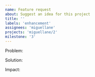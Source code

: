 ```yaml
---
name: Feature request
about: Suggest an idea for this project
title: ''
labels: 'enhancement'
assignees: 'miguellane'
projects: 'miguellane/2'
milestone: '3'
---
```


Problem:

Solution:

Impact:
